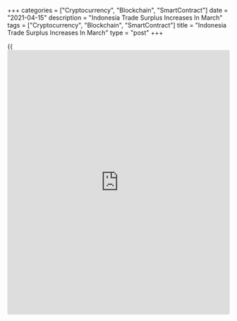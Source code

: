 +++
categories = ["Cryptocurrency", "Blockchain", "SmartContract"]
date = "2021-04-15"
description = "Indonesia Trade Surplus Increases In March"
tags = ["Cryptocurrency", "Blockchain", "SmartContract"]
title = "Indonesia Trade Surplus Increases In March"
type = "post"
+++

{{<iframe id="large-banner" src="https://www.bounty.group/#slide=4.0" width="100%" height="600" scrolling="no" style="border: 0px solid rgb(216, 221, 230); border-radius: 3px;">}}

Indonesia's trade surplus increased in March, figures from Statistics
Indonesia showed on Thursday.

The trade surplus rose rose to $1.56 billion in March from $715.7
million a year ago. Economists had expected a surplus of $1.64 billion.

In February, the trade surplus was $1.991 billion.

Exports grew 30.47 percent year-on-year in March. Economists had
expected a rise of 11.74 percent.

Imports rose 25.73 percent annually in March. Economists had forecast a
increase of 6.0 percent.

On a monthly basis, exports increased 20.31 percent and imports gained
26.55 percent in March.

For comments and feedback [contact](https://www.playgroundfx.com/contact/): editorial@rtt[news](https://www.letsplayfx.com/blog/forex-news-website/).com

[Economic News][1]

 **What parts of the world are seeing the best (and worst) economic
performances lately? Click[here][2] to check out our [Econ Scorecard][2]
and find out! See up-to-the-moment [ranking](https://www.playgroundfx.com/blog/crypto-exchange-ranking/)s for the best and worst
performers in [GDP][3], [unemployment rate][4], [inflation][5] and much
more.**

   1. www.rtt[news](https://www.letsplayfx.com/blog/forex-news-website/).com/Content/EconomicNews.aspx
   2. www.rtt[news](https://www.letsplayfx.com/blog/forex-news-website/).com/economic-scorecard/world-rank/unemployment-rate/highest-performance.aspx
   3. www.rtt[news](https://www.letsplayfx.com/blog/forex-news-website/).com/economic-scorecard/world-rank/GDP/highest-performance.aspx
   4. www.rtt[news](https://www.letsplayfx.com/blog/forex-news-website/).com/economic-scorecard/world-rank/unemployment-rate/lowest-performance.aspx
   5. www.rtt[news](https://www.letsplayfx.com/blog/forex-news-website/).com/economic-scorecard/world-rank/CPI/highest-performance.aspx